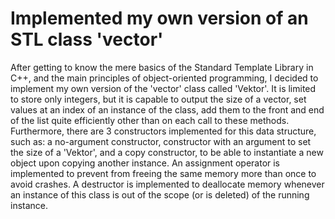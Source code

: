 # Implemented my own version of an STL class 'vector'
After getting to know the mere basics of the Standard Template Library in C++, and the main principles of object-oriented programming, I decided to implement my own version of the 'vector' class called 'Vektor'. It is limited to store only integers, but it is capable to output the size of a vector, set values at an index of an instance of the class, add them to the front and end of the list quite efficiently other than on each call to these methods.
<br>
Furthermore, there are 3 constructors implemented for this data structure, such as: a no-argument constructor, constructor with an argument to set the size of a 'Vektor', and a copy constructor, to be able to instantiate a new object upon copying another instance. An assignment operator is implemented to prevent from freeing the same memory more than once to avoid crashes. A destructor is implemented to deallocate memory whenever an instance of this class is out of the scope (or is deleted) of the running instance.
